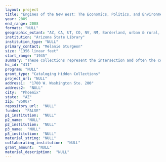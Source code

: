 ```yaml
--- 
layout: project 
title: "Engines of the New West: The Economics, Politics, and Environment of Post WWII Arizona"
year: 2009
end_range: 2008
formats: "NULL"
geographic_extant: "AZ, CA, UT, CO, NV, NM, Borderland, urban & rural, Indian reservations & barrios, military & retirement communities, mountains, deserts & waterways."
institution: "Arizona State Library"
institution_type: "NULL"
primary_contact: "Melanie Sturgeon"
size: "1356 linear feet"
start_range: "1945"
summary: "These collections represent the intersection and often the collision of complex political, economic and environmental currents in post WWII Arizona. Among the topics included under Politics are: the growth of conservatism (Goldwater, McCain); federalism; polls that document shifts in campaign funding and campaign strategies, voting rights, voter registration and voting trends, especially among minorities; grassroots activism; tribal politics; party politics, Hispanic leaders (Raul Castro), Right to Work, and illegal immigration. Included under Economy are: the growth of agri-business; the impact of the elderly and the growth of retirement communities; border trade; mining; Indian gaming; migrant workers (Cesar Chavez); strikes; banking (Charles Keating); city bonds and infrastructure funding, military-industrial complex; boom-bust cycles; budget deficits; employment, and tourism. Included under the Environment are: geo-spatial data, urban growth and urban planning; air, water and borderland pollution; reclamation (Carl Hayden); water management including water rights and the impact of drought and flood cycles; nuclear energy; uranium tailings; strip mining, rise of conservation movements including endangered species, grazing, wilderness areas (Edward Abbey, Mo and Stewart Udall), national parks (Goldwater), sky islands, and preservation; and solar energy."
hc_id: "411"
program: "NULL"
grant_type: "Cataloging Hidden Collections"
project_url: "NULL"
address1:  "1700 W. Washington Ste. 200"
address2:  "NULL"
city:  "Phoenix"
state:  "AZ"
zip: "85007"
repository_url:  "NULL"
funded:  "FALSE"
p1_institution:  "NULL"
p2_name:  "NULL"
p2_institution:  "NULL"
p3_name:  "NULL"
p3_institution:  "NULL"
material_string: "NULL"
collaborating_institution:  "NULL"
grant_amount:  "NULL"
material_description:  "NULL"
---
```

